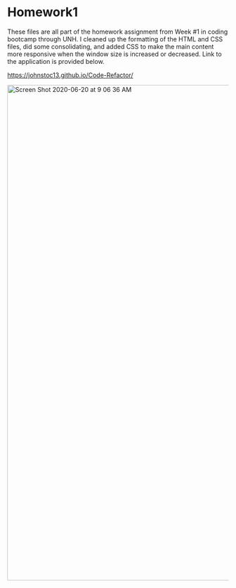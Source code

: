 # Homework1

These files are all part of the homework assignment from Week #1 in coding bootcamp through UNH. I cleaned up the formatting of the HTML and CSS files, did some consolidating, and added CSS to make the main content more responsive when the window size is increased or decreased. Link to the application is provided below.

https://johnstoc13.github.io/Code-Refactor/

<img width="1130" alt="Screen Shot 2020-06-20 at 9 06 36 AM" src="https://user-images.githubusercontent.com/66090689/85203385-6f1d6200-b2db-11ea-8321-504f069e3b98.png">
